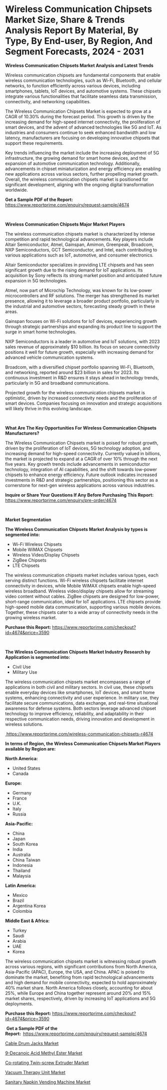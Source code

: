 <p><h1>Wireless Communication Chipsets Market Size, Share & Trends Analysis Report By Material, By Type, By End-user, By Region, And Segment Forecasts, 2024 - 2031</h1></p><p><strong>Wireless Communication Chipsets Market Analysis and Latest Trends</strong></p>
<p><p>Wireless communication chipsets are fundamental components that enable wireless communication technologies, such as Wi-Fi, Bluetooth, and cellular networks, to function efficiently across various devices, including smartphones, tablets, IoT devices, and automotive systems. These chipsets integrate various functionalities that facilitate seamless data transmission, connectivity, and networking capabilities.</p><p>The Wireless Communication Chipsets Market is expected to grow at a CAGR of 10.30% during the forecast period. This growth is driven by the increasing demand for high-speed internet connectivity, the proliferation of smart devices, and the advent of advanced technologies like 5G and IoT. As industries and consumers continue to seek enhanced bandwidth and low latency, manufacturers are focusing on developing innovative chipsets that support these requirements.</p><p>Key trends influencing the market include the increasing deployment of 5G infrastructure, the growing demand for smart home devices, and the expansion of automotive communication technology. Additionally, advancements in chipset miniaturization and energy efficiency are enabling new applications across various sectors, further propelling market growth. Overall, the wireless communication chipsets market is positioned for significant development, aligning with the ongoing digital transformation worldwide.</p></p>
<p><strong>Get a Sample PDF of the Report:&nbsp;</strong> <a href="https://www.reportprime.com/enquiry/request-sample/4674?utm_campaign=1595&utm_medium=2&utm_source=Github&utm_content=ia&utm_term=28102024&utm_id=wireless-communication-chipsets">https://www.reportprime.com/enquiry/request-sample/4674</a></p>
<p>&nbsp;</p>
<p><strong>Wireless Communication Chipsets Major Market Players</strong></p>
<p><p>The wireless communication chipsets market is characterized by intense competition and rapid technological advancements. Key players include Altair Semiconductor, Atmel, Gainspan, Amimon, Greenpeak, Broadcom, NXP Semiconductors, GCT Semiconductor, and Intel, each contributing to various applications such as IoT, automotive, and consumer electronics.</p><p>Altair Semiconductor specializes in providing LTE chipsets and has seen significant growth due to the rising demand for IoT applications. Its acquisition by Sony reflects its strong market position and anticipated future expansion in 5G technologies.</p><p>Atmel, now part of Microchip Technology, was known for its low-power microcontrollers and RF solutions. The merger has strengthened its market presence, allowing it to leverage a broader product portfolio, particularly in the industrial and automotive sectors, forecasting steady growth in these areas.</p><p>Gainspan focuses on Wi-Fi solutions for IoT devices, experiencing growth through strategic partnerships and expanding its product line to support the surge in smart home technologies. </p><p>NXP Semiconductors is a leader in automotive and IoT solutions, with 2023 sales revenue of approximately $10 billion. Its focus on secure connectivity positions it well for future growth, especially with increasing demand for advanced vehicle communication systems.</p><p>Broadcom, with a diversified chipset portfolio spanning Wi-Fi, Bluetooth, and networking, reported around $23 billion in sales for 2023. Its continuous investment in R&D ensures it stays ahead in technology trends, particularly in 5G and broadband communications.</p><p>Projected growth for the wireless communication chipsets market is optimistic, driven by increased connectivity needs and the proliferation of smart devices. Companies focusing on innovation and strategic acquisitions will likely thrive in this evolving landscape.</p></p>
<p>&nbsp;</p>
<p><strong>What Are The Key Opportunities For Wireless Communication Chipsets Manufacturers?</strong></p>
<p><p>The Wireless Communication Chipsets market is poised for robust growth, driven by the proliferation of IoT devices, 5G technology adoption, and increasing demand for high-speed connectivity. Currently valued in billions, the market is projected to expand at a CAGR of over 10% through the next five years. Key growth trends include advancements in semiconductor technology, integration of AI capabilities, and the shift towards low-power chipsets to enhance energy efficiency. Future outlook indicates increased investments in R&D and strategic partnerships, positioning this sector as a cornerstone for next-gen wireless applications across various industries.</p></p>
<p><strong>Inquire or Share Your Questions If Any Before Purchasing This Report:</strong> <a href="https://www.reportprime.com/enquiry/pre-order/4674?utm_campaign=1595&utm_medium=2&utm_source=Github&utm_content=ia&utm_term=28102024&utm_id=wireless-communication-chipsets">https://www.reportprime.com/enquiry/pre-order/4674</a></p>
<p>&nbsp;</p>
<p><strong>Market Segmentation</strong></p>
<p><strong>The Wireless Communication Chipsets Market Analysis by types is segmented into:</strong></p>
<p><ul><li>Wi-Fi Wireless Chipsets</li><li>Mobile WiMAX Chipsets</li><li>Wireless Video/Display Chipsets</li><li>ZigBee Chipsets</li><li>LTE Chipsets</li></ul></p>
<p><p>The wireless communication chipsets market includes various types, each serving distinct functions. Wi-Fi wireless chipsets facilitate internet connectivity in devices, while Mobile WiMAX chipsets enable high-speed wireless broadband. Wireless video/display chipsets allow for streaming video content without cables. ZigBee chipsets are designed for low-power, short-range communication, ideal for IoT applications. LTE chipsets provide high-speed mobile data communication, supporting various mobile devices. Together, these chipsets cater to a wide array of connectivity needs in the growing wireless market.</p></p>
<p><strong>Purchase this Report:&nbsp;</strong><a href="https://www.reportprime.com/checkout?id=4674&price=3590&utm_campaign=1595&utm_medium=2&utm_source=Github&utm_content=ia&utm_term=28102024&utm_id=wireless-communication-chipsets">https://www.reportprime.com/checkout?id=4674&price=3590</a></p>
<p>&nbsp;</p>
<p><strong>The Wireless Communication Chipsets Market Industry Research by Application is segmented into:</strong></p>
<p><ul><li>Civil Use</li><li>Military Use</li></ul></p>
<p><p>The wireless communication chipsets market encompasses a range of applications in both civil and military sectors. In civil use, these chipsets enable everyday devices like smartphones, IoT devices, and smart home systems, enhancing connectivity and user experience. In military use, they facilitate secure communications, data exchange, and real-time situational awareness for defense systems. Both sectors leverage advanced chipset technology to improve efficiency, reliability, and adaptability in their respective communication needs, driving innovation and development in wireless solutions.</p></p>
<p><a href="https://www.reportprime.com/wireless-communication-chipsets-r4674?utm_campaign=1595&utm_medium=2&utm_source=Github&utm_content=ia&utm_term=28102024&utm_id=wireless-communication-chipsets">&nbsp;https://www.reportprime.com/wireless-communication-chipsets-r4674</a></p>
<p><strong>In terms of Region, the Wireless Communication Chipsets Market Players available by Region are:</strong></p>
<p>
    <p> <strong> North America: </strong>
        <ul>
            <li>United States</li>
            <li>Canada</li>
        </ul>
        </p> 
    <p> <strong> Europe: </strong>
        <ul>
            <li>Germany</li>
            <li>France</li>
            <li>U.K.</li>
            <li>Italy</li>
            <li>Russia</li>
        </ul>
        </p> 
    <p> <strong> Asia-Pacific: </strong>
        <ul>
            <li>China</li>
            <li>Japan</li>
            <li>South Korea</li>
            <li>India</li>
            <li>Australia</li>
            <li>China Taiwan</li>
            <li>Indonesia</li>
            <li>Thailand</li>
            <li>Malaysia</li>
        </ul>
        </p> 
    <p> <strong> Latin America: </strong>
        <ul>
            <li>Mexico</li>
            <li>Brazil</li>
            <li>Argentina Korea</li>
            <li>Colombia</li>
        </ul>
        </p> 
    <p> <strong> Middle East & Africa: </strong>
        <ul>
            <li>Turkey</li>
            <li>Saudi</li>
            <li>Arabia</li>
            <li>UAE</li>
            <li>Korea</li>
        </ul>
    </p>
    </p>
<p><p>The wireless communication chipsets market is witnessing robust growth across various regions, with significant contributions from North America, Asia-Pacific (APAC), Europe, the USA, and China. APAC is poised to dominate the market, benefiting from rapid technological advancements and high demand for mobile connectivity, expected to hold approximately 40% market share. North America follows closely, accounting for about 25%, while Europe and China together represent around 20% and 15% market shares, respectively, driven by increasing IoT applications and 5G deployments.</p></p>
<p><strong>Purchase this Report: </strong><a href="https://www.reportprime.com/checkout?id=4674&price=3590&utm_campaign=1595&utm_medium=2&utm_source=Github&utm_content=ia&utm_term=28102024&utm_id=wireless-communication-chipsets">https://www.reportprime.com/checkout?id=4674&price=3590</a></p>
<p>&nbsp;<strong>Get a Sample PDF of the Report:&nbsp;&nbsp;</strong><a href="https://www.reportprime.com/enquiry/request-sample/4674?utm_campaign=1595&utm_medium=2&utm_source=Github&utm_content=ia&utm_term=28102024&utm_id=wireless-communication-chipsets">https://www.reportprime.com/enquiry/request-sample/4674</a></p>
<p><strong></strong></p>
<p><p><a href="https://www.linkedin.com/pulse/cable-drum-jacks-market-overview-regional-outlook-competitive-urq6f?utm_campaign=1595&utm_medium=2&utm_source=Github&utm_content=ia&utm_term=28102024&utm_id=wireless-communication-chipsets">Cable Drum Jacks Market</a></p><p><a href="https://www.linkedin.com/pulse/consumer-behavior-shifts-9-decanoic-acid-methyl-ester-market-n1pbf?utm_campaign=1595&utm_medium=2&utm_source=Github&utm_content=ia&utm_term=28102024&utm_id=wireless-communication-chipsets">9-Decanoic Acid Methyl Ester Market</a></p><p><a href="https://issuu.com/reportprime-2/docs/co-rotating-twin-screw-extruder-mar_301199953f07e2?utm_campaign=1595&utm_medium=2&utm_source=Github&utm_content=ia&utm_term=28102024&utm_id=wireless-communication-chipsets">Co-rotating Twin-screw Extruder Market</a></p><p><a href="https://www.linkedin.com/pulse/deep-dive-vacuum-therapy-unit-market-itstrends-segmentation-vz9mf?utm_campaign=1595&utm_medium=2&utm_source=Github&utm_content=ia&utm_term=28102024&utm_id=wireless-communication-chipsets">Vacuum Therapy Unit Market</a></p><p><a href="https://www.linkedin.com/pulse/insights-sanitary-napkin-vending-machine-market-size-which-tmfze?utm_campaign=1595&utm_medium=2&utm_source=Github&utm_content=ia&utm_term=28102024&utm_id=wireless-communication-chipsets">Sanitary Napkin Vending Machine Market</a></p></p>